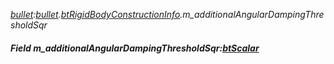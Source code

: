 _[bullet](../../modules/bullet/bullet-module.md):[bullet](../../modules/bullet/bullet-module.md).[btRigidBodyConstructionInfo](../../modules/bullet/bullet-btrigidbodyconstructioninfo.md).m\_additionalAngularDampingThresholdSqr_
##### Field m\_additionalAngularDampingThresholdSqr:[btScalar](../../modules/bullet/bullet-btscalar.md)
